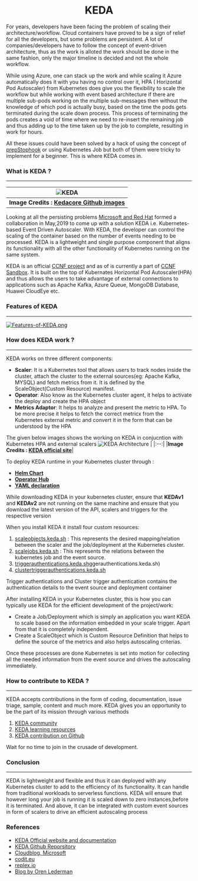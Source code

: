 <h1 align="center"> KEDA</h1>

For years, developers have been facing the problem of scaling their architecture/workflow. Cloud containers have proved to be a sign of relief for all the developers, but some problems are persistent. A lot of companies/developers have to follow the concept of event-driven architecture, thus as the work is alloted the work should be done in the same fashion, only the major timeline is decided and not the whole workflow.

While using Azure, one can stack up the work and while scaling it Azure automatically does it with you having no control over it, HPA ( Horizontal Pod Autoscaler) from Kubernetes does give you the flexibility to scale the workflow but while working with event based architecture if there are multiple sub-pods working on the multiple sub-messages then without the knowledge of which pod is actually busy, based on the time the pods gets terminated during the scale down process. This process of terminating the pods  creates a void of time where we need to re-insert the remaining job and thus adding up to the time taken up by the job to complete, resulting in work for hours.

All these issues could have been solved by a hack of using the concept of [prepStophook](https://kubernetes.io/docs/concepts/containers/container-lifecycle-hooks/) or using Kubernetes Job but both of t)hem were tricky to implement for a beginner. This is where KEDA comes in.

### What is KEDA ?
---
![KEDA](https://bit.ly/3kCiHdC) |
|:--:|
| **Image Credits  : [Kedacore Github images](https://github.com/kedacore/keda)** |

Looking at all the persisting problems [Microsoft and Red Hat](https://cloudblogs.microsoft.com/opensource/2019/05/06/announcing-keda-kubernetes-event-driven-autoscaling-containers/) formed a collaboration in May,2019 to come up with a solution KEDA i.e. Kubernetes-based Event Driven Autoscaler. With KEDA, the developer can control the scaling of the container based on the number of events needing to be processed. KEDA is a lightweight and single purpose component that aligns its functionality with all the other functionality of Kubernetes running on the same system.

KEDA is an official [CCNF project](https://cloudblogs.microsoft.com/opensource/2020/04/06/kubernetes-event-driven-autoscaling-keda-cncf-sandbox-project/) and as of is currently a part of [CCNF Sandbox](https://www.cncf.io/sandbox-projects/). It is built on the top of Kubernates Horizontal Pod Autoscaler(HPA) and thus allows the users to take advantage of external connections to applications such as Apache Kafka, Azure Queue, MongoDB Database, Huawei CloudEye etc.

### Features of KEDA 
---
[![Features-of-KEDA.png](https://i.postimg.cc/W42Grkqn/Features-of-KEDA.png)](https://postimg.cc/Js2HCtqD)

### How does KEDA work ?
---
KEDA works on three different components:
* **Scaler**: It is a Kubernetes tool that allows users to track nodes inside the cluster, attach the cluster to the external sources(eg: Apache Kafka, MYSQL) and fetch metrics from it. It is defined by the ScaleObject(Custom Resource) manifest.
* **Operator**: Also know as the Kubernetes cluster agent, it helps to activate the deploy and create the HPA object
* **Metrics Adaptor**: It helps to analyze and present the metric to HPA. To be more precise it helps to fetch the correct metricx from the Kubernetes external metric and convert it in the form that can be understood by the HPA

The given below images shows the working on KEDA in conjucntion with Kubernetes HPA and external scalers
![KEDA Architecture](https://keda.sh/img/keda-arch.png) |
|:--:|
|**Image Credits : [KEDA official site](https://keda.sh/docs/2.4/concepts/#architecture)**|

To deploy KEDA runtime in your Kubernetes cluster through :
* **[Helm Chart](https://keda.sh/docs/2.4/deploy/#helm)**
* **[Operator Hub](https://keda.sh/docs/2.4/deploy/#helm)**
* **[YAML declaration](https://keda.sh/docs/2.4/deploy/#helm)**

While downloading KEDA in your kubernetes cluster, ensure that **KEDAv1** and **KEDAv2** are not running on the same machine and ensure that you download the latest version of the API, scalers and triggers for the respective version

When you install KEDA it install four custom resources:
1. [scaleobjects.keda.sh](scaleobjects.keda.sh) : This represents the desired mapping/relation between the scaler and the job/deployment at the Kubernetes cluster.
2. [scalejobs.keda.sh](scalejobs.keda.sh) : This represents the relations between the kubernetes job and the event source.
3. [triggerauthentications.keda.sh](tri)ggerauthentications.keda.sh)
4. [clustertriggerauthentications.keda.sh](clustertriggerauthentications.keda.sh)

Trigger authentications and Cluster trigger authentication contains the authentication details to the event source and deployment container

After installing KEDA in your Kubernetes cluster, this is how you can typically use KEDA for the efficient development of the project/work:
* Create a Job/Deployment which is simply an application you want KEDA to scale based on the information embedded in your scale trigger. Apart from that it is completely independent.
*  Create a ScaleObject which is Custom Resource Definition that helps to define the source of the metrics and also helps autoscaling criterias.

Once these processes are done Kubernetes is set into motion for collecting all the needed information from the event source and drives the autoscaling immediately. 

### How to contribute to KEDA ?
---
KEDA accepts contributions in the form of coding, documentation, issue triage, sample, content and much more. KEDA gives you an opportunity to be the part of  its mission through various methods

1. [KEDA community](https://keda.sh/community/) 
2. [KEDA learning resources](https://keda.sh/resources/) 
3. [KEDA contribution on Github](https://github.com/kedacore/keda/blob/main/CONTRIBUTING.md)

Wait for no time to join in the crusade of development.

### Conclusion
---
KEDA is lightweight and flexible and thus it can deployed with any Kubernetes cluster to add to the efficiency of its functionality. It can handle from traditional workloads to serverless functions.
KEDA will ensure that however long your job is running it is scaled down to zero instances,before it is terminated. And above, it can be integrated with custom event sources in form of scalers to drive an efficient autoscaling process

### References
* [KEDA Official website and documentation](https://keda.sh/)
* [KEDA Github Reporsitory](https://github.com/kedacore/keda/blob/main/CONTRIBUTING.md)
* [Cloudblog, Microsoft](https://cloudblogs.microsoft.com/opensource/2020/05/12/scaling-kubernetes-keda-intro-kubernetes-based-event-driven-autoscaling/)
* [codit.eu](https://www.codit.eu/blog/exploring-kubernetes-based-event-driven-autoscaling-keda/)
* [replex.io](https://www.replex.io/blog/kubernetes-in-production-best-practices-for-cluster-autoscaler-hpa-and-vpa#:~:text=The%20cluster%20autoscaler%20is%20a,The%20cluster%20autocaler)
* [Blog by Oren Lederman](https://medium.com/swlh/auto-scaling-your-long-running-workloads-on-kubernetes-with-keda-v2-cd4feba7138f)